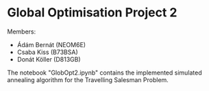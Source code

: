 # Global Optimisation Project 2

Members:
- Ádám Bernát (NEOM6E) 
- Csaba Kiss (B73BSA)
- Donát Köller (D813GB)

The notebook "GlobOpt2.ipynb" contains the implemented simulated annealing algorithm for the Travelling Salesman Problem.
